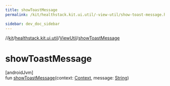 ```yaml
---
title: showToastMessage
permalink: /kit/healthstack.kit.ui.util/-view-util/show-toast-message.html

sidebar: dev_doc_sidebar
---
```

//[kit](../../../kit.html)/[healthstack.kit.ui.util](../index.html)/[ViewUtil](index.html)/[showToastMessage](show-toast-message.html)



# showToastMessage



[androidJvm]\
fun [showToastMessage](show-toast-message.html)(context: [Context](https://developer.android.com/reference/kotlin/android/content/Context.html), message: [String](https://kotlinlang.org/api/latest/jvm/stdlib/kotlin/-string/index.html))




